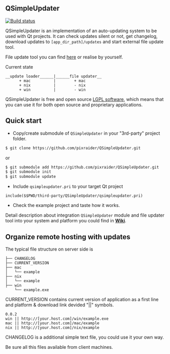 ## QSimpleUpdater

[![Build status](https://travis-ci.org/buzzySmile/QSimpleUpdater.svg?branch=master)](https://travis-ci.org/buzzySmile/QSimpleUpdater)

QSimpleUpdater is an implementation of an auto-updating system to be used with Qt projects. It can check updates silent or not, get changelog, download updates to ```[app_dir_path]/updates``` and start external file update tool.

File update tool you can find [here](https://github.com/pixraider/QSimpleUpdater/tree/master/QSimpleUpdater/updater) or realise by yourself.

Current state

```
__update loader______|______file updater__
      + mac          |        + mac
      + nix          |        - nix
      + win          |        - win
```

QSimpleUpdater is free and open source [LGPL software](https://www.gnu.org/licenses/lgpl.html), which means that you can use it for both open source and proprietary applications.

## Quick start

* Copy/create submodule of `QSimpleUpdater` in your "3rd-party" project folder.
```bash
$ git clone https://github.com/pixraider/QSimpleUpdater.git
```
or
```bash
$ git submodule add https://github.com/pixraider/QSimpleUpdater.git
$ git submodule init
$ git submodule update
```
* Include ```qsimpleupdater.pri``` to your target Qt project
```
include($$PWD/third-party/QSimpleUpdater/qsimpleupdater.pri)
```
* Check the example project and taste how it works.

Detail description about integration `QSimpleUpdater` module and file updater tool into your system and platform you could find in **[Wiki](https://github.com/pixraider/QSimpleUpdater/wiki)**.

## Organize remote hosting with updates

The typical file structure on server side is
```
├── CHANGELOG
├── CURRENT_VERSION
├── mac
│   └── example
├── nix
│   └── example
├── win
    └── example.exe
```

CURRENT_VERSION contains current version of application as a first line and platform & download link devided "||" symbols.
```
0.0.2
win || http://[your.host.com]/win/example.exe
mac || http://[your.host.com]/mac/example
nix || http://[your.host.com]/nix/example
```

CHANGELOG is a additional simple text file, you could use it your own way.

Be sure all this files available from client machines.
